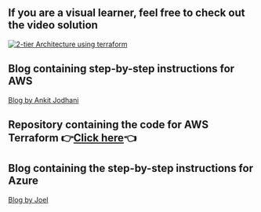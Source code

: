 ## If you are a visual learner, feel free to check out the video solution
[![2-tier Architecture using terraform](https://img.youtube.com/vi/s8q5B6DLH7s/sddefault.jpg)](https://youtu.be/s8q5B6DLH7s)

## Blog containing step-by-step instructions for AWS
[Blog by Ankit Jodhani](https://ankitjodhani.hashnode.dev/implementing-two-tier-architecture-in-aws-with-terraform-step-by-step-guide-10weeksofcloudops)

## Repository containing the code for AWS Terraform 👉[Click here](https://github.com/piyushsachdeva/10WeeksOfCloudOps_Task3/blob/main/README.md)👈

## Blog containing the step-by-step instructions for Azure
[Blog by Joel](https://github.com/Joelayo/Week-3_Azure_CloudOps/blob/main/architecture.png)



